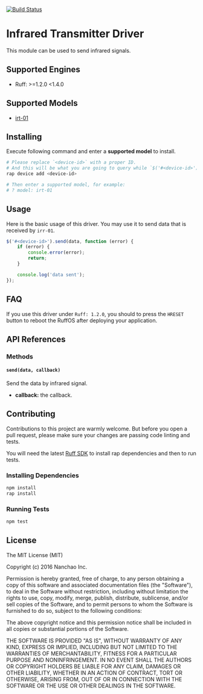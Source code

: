 [![Build Status](https://travis-ci.org/ruff-drivers/ruff-v1-infrared-sender.svg)](https://travis-ci.org/ruff-drivers/ruff-v1-infrared-sender)

# Infrared Transmitter Driver

This module can be used to send infrared signals.

## Supported Engines

* Ruff: >=1.2.0 <1.4.0

## Supported Models

- [irt-01](https://rap.ruff.io/devices/irt-01)

## Installing

Execute following command and enter a **supported model** to install.

```sh
# Please replace `<device-id>` with a proper ID.
# And this will be what you are going to query while `$('#<device-id>')`.
rap device add <device-id>

# Then enter a supported model, for example:
# ? model: irt-01
```

## Usage

Here is the basic usage of this driver. You may use it to send data that is received by `irr-01`.

```js
$('#<device-id>').send(data, function (error) {
    if (error) {
        console.error(error);
        return;
    }

    console.log('data sent');
});
```

## FAQ

If you use this driver under `Ruff: 1.2.0`, you should to press the `HRESET` button to reboot the RuffOS after deploying your application.

## API References

### Methods

#### `send(data, callback)`

Send the data by infrared signal.

- **callback:** the callback.

## Contributing

Contributions to this project are warmly welcome. But before you open a pull request, please make sure your changes are passing code linting and tests.

You will need the latest [Ruff SDK](https://ruff.io/) to install rap dependencies and then to run tests.

### Installing Dependencies

```sh
npm install
rap install
```

### Running Tests

```sh
npm test
```

## License

The MIT License (MIT)

Copyright (c) 2016 Nanchao Inc.

Permission is hereby granted, free of charge, to any person obtaining a copy of this software and associated documentation files (the "Software"), to deal in the Software without restriction, including without limitation the rights to use, copy, modify, merge, publish, distribute, sublicense, and/or sell copies of the Software, and to permit persons to whom the Software is furnished to do so, subject to the following conditions:

The above copyright notice and this permission notice shall be included in all copies or substantial portions of the Software.

THE SOFTWARE IS PROVIDED "AS IS", WITHOUT WARRANTY OF ANY KIND, EXPRESS OR IMPLIED, INCLUDING BUT NOT LIMITED TO THE WARRANTIES OF MERCHANTABILITY, FITNESS FOR A PARTICULAR PURPOSE AND NONINFRINGEMENT. IN NO EVENT SHALL THE AUTHORS OR COPYRIGHT HOLDERS BE LIABLE FOR ANY CLAIM, DAMAGES OR OTHER LIABILITY, WHETHER IN AN ACTION OF CONTRACT, TORT OR OTHERWISE, ARISING FROM, OUT OF OR IN CONNECTION WITH THE SOFTWARE OR THE USE OR OTHER DEALINGS IN THE SOFTWARE.
